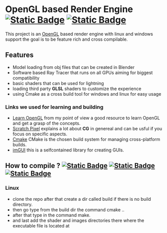 # OpenGL based Render Engine [![Static Badge](https://img.shields.io/badge/GLFW-blue)](https://github.com/glfw/glfw)   [![Static Badge](https://img.shields.io/badge/ImGui-lightgreen)](https://github.com/ocornut/imgui)
This project is an [OpenGL](https://www.khronos.org/) based render engine with linux and windows support the goal is to be feature rich and cross compilable.  




## Features
- Model loading from obj files that can be created in Blender
- Software based Ray Tracer that runs on all GPUs aiming for biggest compatibility
- basic shaders that can be used for lightning
- loading third party **GLSL** shaders to customize the experience
- using Cmake as a cross build tool for windows and linux for easy usage

### Links we used for learning and building
- [Learn OpenGL](https://learnopengl.com/) from my point of view a good resource to learn OpenGL and get a grasp of the concepts.
- [Scratch Pixel](https://www.scratchapixel.com/index.html) explains a lot about **CG** in genereal and can be usful if you focus on specific aspects.
- [Cmake](https://cmake.org/) CMake is the chosen build system for managing cross-platform builds.
- [imGUI](https://github.com/ocornut/imgui) this is a selfcontained library for creating GUIs.

## How to compile ?    [![Static Badge](https://img.shields.io/badge/MSVC-darkblue)](https://learn.microsoft.com/de-de/cpp/build/reference/compiler-options?view=msvc-170)   [![Static Badge](https://img.shields.io/badge/GCC-purple)](https://gcc.gnu.org/)   [![Static Badge](https://img.shields.io/badge/CMake-darkred)](https://cmake.org/)

### Linux
- clone the repo after that create a dir called build if there is no build directory.
- then go type from the build dir the command cmake ..
- after that type in the command make.
- and last add the shader and images directories there where the executable file is located at
